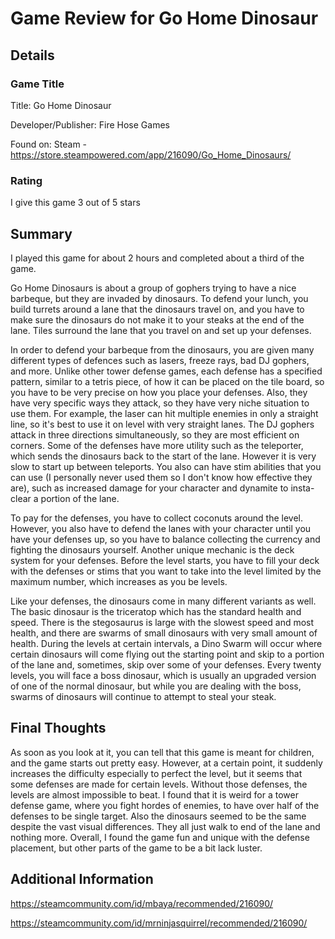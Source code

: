# Game Review for Go Home Dinosaur

## Details

### Game Title
Title: Go Home Dinosaur

Developer/Publisher: Fire Hose Games

Found on: Steam - https://store.steampowered.com/app/216090/Go_Home_Dinosaurs/

### Rating
I give this game 3 out of 5 stars

## Summary
I played this game for about 2 hours and completed about a third of the game.

Go Home Dinosaurs is about a group of gophers trying to have a nice barbeque, but
they are invaded by dinosaurs. To defend your lunch, you build turrets around a
lane that the dinosaurs travel on, and you have to make sure the dinosaurs do not
make it to your steaks at the end of the lane. Tiles surround the lane that you
travel on and set up your defenses.

In order to defend your barbeque from the dinosaurs, you are given many different
types of defences such as lasers, freeze rays, bad DJ gophers, and more. Unlike
other tower defense games, each defense has a specified pattern, similar to a 
tetris piece, of how it can be placed on the tile board, so you have to be very 
precise on how you place your defenses. Also, they have very specific ways they
attack, so they have very niche situation to use them. For example, the laser
can hit multiple enemies in only a straight line, so it's best to use it on
level with very straight lanes. The DJ gophers attack in three directions 
simultaneously, so they are most efficient on corners. Some of the defenses have
more utility such as the teleporter, which sends the dinosaurs back to the start 
of the lane. However it is very slow to start up between teleports. You also can 
have stim abilities that you can use (I personally never used them so I don't 
know how effective they are), such as increased damage for your character and 
dynamite to insta-clear a portion of the lane.

To pay for the defenses, you have to collect coconuts around the level.
However, you also have to defend the lanes with your character until you have 
your defenses up, so you have to balance collecting the currency and fighting
the dinosaurs yourself. Another unique mechanic is the deck system for your
defenses. Before the level starts, you have to fill your deck with the defenses 
or stims that you want to take into the level limited by the maximum number,
which increases as you be levels.

Like your defenses, the dinosaurs come in many different variants as well. The
basic dinosaur is the triceratop which has the standard health and speed. There
is the stegosaurus is large with the slowest speed and most health, and there 
are swarms of small dinosaurs with very small amount of health. During the levels
at certain intervals, a Dino Swarm will occur where certain dinosaurs will come
flying out the starting point and skip to a portion of the lane and, sometimes,
skip over some of your defenses. Every twenty levels, you will face a boss dinosaur,
which is usually an upgraded version of one of the normal dinosaur, but while you
are dealing with the boss, swarms of dinosaurs will continue to attempt to steal
your steak.

## Final Thoughts
As soon as you look at it, you can tell that this game is meant for children,
and the game starts out pretty easy. However, at a certain point, it suddenly
increases the difficulty especially to perfect the level, but it seems that
some defenses are made for certain levels. Without those defenses, the levels
are almost impossible to beat. I found that it is weird for a tower defense
game, where you fight hordes of enemies, to have over half of the defenses to
be single target. Also the dinosaurs seemed to be the same despite the vast 
visual differences. They all just walk to end of the lane and nothing more.
Overall, I found the game fun and unique with the defense placement, but other
parts of the game to be a bit lack luster.

## Additional Information
https://steamcommunity.com/id/mbaya/recommended/216090/

https://steamcommunity.com/id/mrninjasquirrel/recommended/216090/
